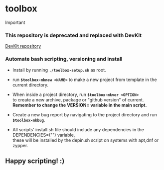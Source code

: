 # toolbox

> [!IMPORTANT]
> ### This repository is deprecated and replaced with DevKit
> [DevKit repository](https://github.com/william-andersson/devkit)

### Automate bash scripting, versioning and install
- Install by running **`./toolbox-setup.sh`** as root.
  
- run **`$toolbox-mknew <NAME>`**
  to make a new project from template in the current directory.

- When inside a project directory, run **`$toolbox-mkver <OPTION>`**</br>
  to create a new archive, package or "github version" of current.</br>
  **Remember to change the VERSION= variable in the main script.**
  
- Create a new bug report by navigating to the project directory and run<br>
  **`$toolbox-mkbug`**.

- All scripts' install.sh file should include any dependencies in the DEPENDENCIES=("") variable,</br>
  these will be installed by the depin.sh script on systems with apt,dnf or zypper.


## Happy scripting! :)
